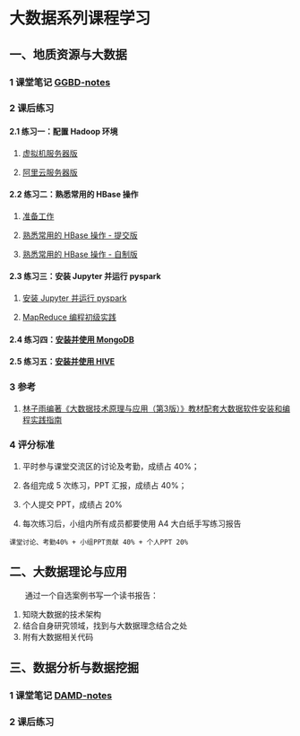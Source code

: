 # 大数据系列课程学习



## 一、地质资源与大数据

### 1 课堂笔记 [GGBD-notes](./GGBD/GGBD-notes.md)

### 2 课后练习

#### 2.1 练习一：配置 Hadoop 环境

1. [虚拟机服务器版](./GGBD/practice/01-vm.md)

2. [阿里云服务器版](./GGBD/practice/01-aliyun.md)

#### 2.2 练习二：熟悉常用的 HBase 操作

1. [准备工作](./GGBD/practice/02-1.md)

2. [熟悉常用的 HBase 操作 - 提交版](./GGBD/practice/02-2.md)

3. [熟悉常用的 HBase 操作 - 自制版](./GGBD/practice/02-3.md)

#### 2.3 练习三：安装 Jupyter 并运行 pyspark

1. [安装 Jupyter 并运行 pyspark](./GGBD/practice/03-1.md)

2. [MapReduce 编程初级实践](./GGBD/practice/03-2.md)

#### 2.4 练习四：[安装并使用 MongoDB](./GGBD/practice/04.md)

#### 2.5 练习五：[安装并使用 HIVE](./GGBD/practice/05.md)

### 3 参考

1. [林子雨编著《大数据技术原理与应用（第3版）》教材配套大数据软件安装和编程实践指南](https://dblab.xmu.edu.cn/post/13741/)

### 4 评分标准

1. 平时参与课堂交流区的讨论及考勤，成绩占 40%；

2. 各组完成 5 次练习，PPT 汇报，成绩占 40%；

3. 个人提交 PPT，成绩占 20%

4. 每次练习后，小组内所有成员都要使用 A4 大白纸手写练习报告

```
课堂讨论、考勤40% + 小组PPT贡献 40% + 个人PPT 20%
```



## 二、大数据理论与应用

&emsp;&emsp;通过一个自选案例书写一个读书报告：

1. 知晓大数据的技术架构
2. 结合自身研究领域，找到与大数据理念结合之处
3. 附有大数据相关代码



## 三、数据分析与数据挖掘

### 1 课堂笔记 [DAMD-notes](./DAMA/DAMD-notes.md)

### 2 课后练习
